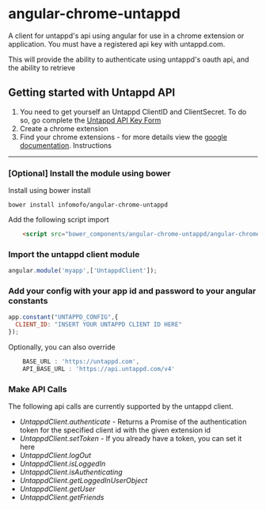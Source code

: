 angular-chrome-untappd
==================

A client for untappd's api using angular for use in a chrome extension or
application. You must have a registered api key with untappd.com.

This will provide the ability to authenticate using untappd's oauth api, and the
ability to retrieve

Getting started with Untappd API
--------------------------------

1. You need to get yourself an Untappd ClientID and ClientSecret. To do so, go
complete the [Untappd API Key Form](http://untappd.com/api/register?register=new)
2. Create a chrome extension
3. Find your chrome extensions - for more details view the [google documentation](https://developer.chrome.com/extensions/tut_oauth).
Instructions
------------

### [Optional] Install the module using bower

Install using bower install

    bower install infomofo/angular-chrome-untappd

Add the following script import

```html
    <script src="bower_components/angular-chrome-untappd/angular-chrome-untappd.js"></script>
```

### Import the untappd client module

```javascript
angular.module('myapp',['UntappdClient']);
```

### Add your config with your app id and password to your angular constants

```javascript
app.constant("UNTAPPD_CONFIG",{
  CLIENT_ID: "INSERT YOUR UNTAPPD CLIENT ID HERE"
});
```

Optionally, you can also override

```javascript
    BASE_URL : 'https://untappd.com',
    API_BASE_URL : 'https://api.untappd.com/v4'
```

### Make API Calls

The following api calls are currently supported by the untappd client.

- *UntappdClient.authenticate* - Returns a Promise of the authentication token
for the specified client id with the given extension id
- *UntappdClient.setToken* - If you already have a token, you can set it here
- *UntappdClient.logOut*
- *UntappdClient.isLoggedIn*
- *UntappdClient.isAuthenticating*
- *UntappdClient.getLoggedInUserObject*
- *UntappdClient.getUser*
- *UntappdClient.getFriends*
